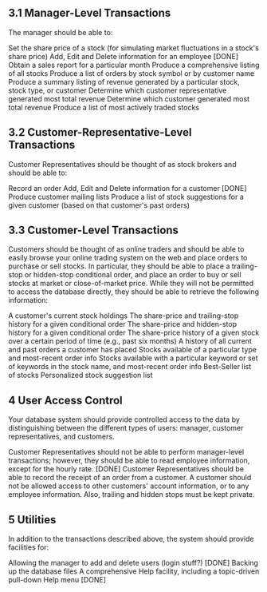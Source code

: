 3.1 Manager-Level Transactions
---------------------------------------
The manager should be able to:

Set the share price of a stock (for simulating market fluctuations in a stock's share price)
Add, Edit and Delete information for an employee [DONE]
Obtain a sales report for a particular month
Produce a comprehensive listing of all stocks
Produce a list of orders by stock symbol or by customer name
Produce a summary listing of revenue generated by a particular stock, stock type, or customer
Determine which customer representative generated most total revenue
Determine which customer generated most total revenue
Produce a list of most actively traded stocks

3.2 Customer-Representative-Level Transactions
---------------------------------------------------
Customer Representatives should be thought of as stock brokers and should be able to:

Record an order
Add, Edit and Delete information for a customer [DONE]
Produce customer mailing lists
Produce a list of stock suggestions for a given customer (based on that customer's past orders)

3.3 Customer-Level Transactions
----------------------------------------------
Customers should be thought of as online traders and should be able to easily browse your online trading system on the web and place orders to purchase or sell stocks. In particular, they should be able to place a trailing-stop or hidden-stop conditional order, and place an order to buy or sell stocks at market or close-of-market price. While they will not be permitted to access the database directly, they should be able to retrieve the following information:

A customer's current stock holdings
The share-price and trailing-stop history for a given conditional order
The share-price and hidden-stop history for a given conditional order
The share-price history of a given stock over a certain period of time (e.g., past six months)
A history of all current and past orders a customer has placed
Stocks available of a particular type and most-recent order info
Stocks available with a particular keyword or set of keywords in the stock name, and most-recent order info
Best-Seller list of stocks
Personalized stock suggestion list

4 User Access Control
------------------------------------
Your database system should provide controlled access to the data by distinguishing between the different types of users: manager, customer representatives, and customers.

Customer Representatives should not be able to perform manager-level transactions; however, they should be able to read employee information, except for the hourly rate. [DONE]
Customer Representatives should be able to record the receipt of an order from a customer.
A customer should not be allowed access to other customers' account information, or to any employee information. Also, trailing and hidden stops must be kept private.

5 Utilities
----------------------------------
In addition to the transactions described above, the system should provide facilities for:

Allowing the manager to add and delete users (login stuff?) [DONE]
Backing up the database files
A comprehensive Help facility, including a topic-driven pull-down Help menu [DONE]